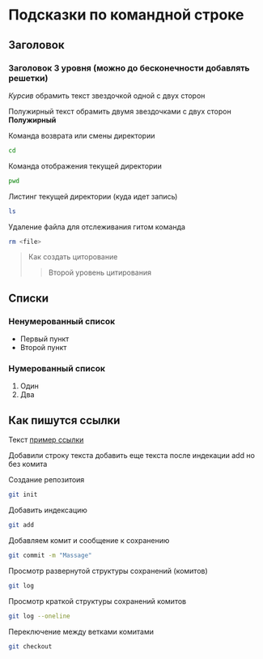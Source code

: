 # Подсказки по командной строке

## Заголовок 

### Заголовок  3 уровня (можно до бесконечности добавлять решетки)

*Курсив* обрамить текст звездочкой одной с двух сторон

Полужирный текст обрамить двумя звездочками с двух сторон **Полужирный**

Команда возврата или смены директории
```sh
cd
```
Команда отображения текущей директории
```sh
pwd
```

Листинг текущей директории (куда идет запись)
```sh
ls
```

Удаление файла для отслеживания гитом команда
```sh
rm <file>
```

>Как создать циторование
>>Второй уровень цитирования

## Списки
### Ненумерованный список
* Первый пункт
* Второй пункт

### Нумерованный список
1. Один
2. Два

## Как пишутся ссылки
Текст [пример ссылки](http&example.com "Всплывающая подсказка")

Добавили строку текста
добавить еще текста после индекации add но без комита

Создание репозитоия
```sh
git init
```
Добавить индексацию
```sh
git add
```
Добавляем комит и сообщение к сохранению
```sh
git commit -m "Massage"
```
Просмотр развернутой структуры сохранений (комитов)
```sh
git log
```
Просмотр краткой структуры сохранений комитов
```sh
git log --oneline
```
Переключение между ветками комитами
```sh
git checkout
```
